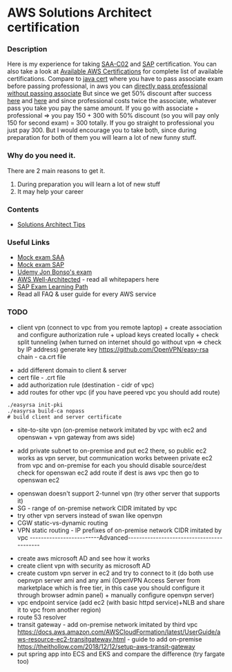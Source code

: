 # AWS Solutions Architect certification


### Description
Here is my experience for taking [SAA-C02](https://aws.amazon.com/certification/certified-solutions-architect-associate) and [SAP](https://aws.amazon.com/certification/certified-solutions-architect-professional) certification.
You can also take a look at [Available AWS Certifications](https://aws.amazon.com/certification) for complete list of available certifications.
Compare to [java cert](https://github.com/dgaydukov/cert-ocpjp11) where you have to pass associate exam before passing professional, in aws you can 
[directly pass professional without passing associate](https://aws.amazon.com/about-aws/whats-new/2018/10/announcing-more-flexibility-for-aws-certification-exams) 
But since we get 50% discount after success [here](https://aws.amazon.com/certification/benefits) 
and [here](https://aws.amazon.com/about-aws/whats-new/2019/02/new-aws-certification-policies-offer-more-choices-flexibility) and since professional costs twice the associate, whatever pass you take you pay the same amount.
If you go with associate + professional => you pay 150 + 300 with 50% discount (so you will pay only 150 for second exam) = 300 totally. 
If you go straight to professional you just pay 300. But I would encourage you to take both, since during preparation for both of them you will learn a lot of new funny stuff.


### Why do you need it.
There are 2 main reasons to get it.
1. During preparation you will learn a lot of new stuff
2. It may help your career


### Contents
* [Solutions Architect Tips](https://github.com/dgaydukov/cert-aws-sa/blob/master/files/sa.md)


### Useful Links
* [Mock exam SAA](https://www.whizlabs.com/aws-solutions-architect-associate)
* [Mock exam SAP](https://www.whizlabs.com/aws-solutions-architect-professional)
* [Udemy Jon Bonso's exam](https://www.udemy.com/course/aws-certified-solutions-architect-associate-amazon-practice-exams-saa-c02)
* [AWS Well-Architected](https://aws.amazon.com/architecture/well-architected) - read all whitepapers here
* [SAP Exam Learning Path](https://jayendrapatil.com/aws-certified-solution-architect-professional-exam-learning-path)
* Read all FAQ & user guide for every AWS service


### TODO
* client vpn (connect to vpc from you remote laptop) + create association and configure authorization rule + upload keys created locally + check split tunneling (when turned on internet should go without vpn => check by IP address)
generate key https://github.com/OpenVPN/easy-rsa 
chain - ca.crt file
- add different domain to client & server
- cert file - .crt file
- add authorization rule (destination - cidr of vpc)
- add routes for other vpc (if you have peered vpc you should add route)
```
./easyrsa init-pki
./easyrsa build-ca nopass
# build client and server certificate
```
* site-to-site vpn (on-premise network imitated by vpc with ec2 and openswan + vpn gateway from aws side)
+ add private subnet to on-premise and put ec2 there, so public ec2 works as vpn server, but communication works between private ec2 from vpc and on-premise
for each you should disable source/dest check for openswan ec2
add route if dest is aws vpc then go to openswan ec2
- openswan doesn't support 2-tunnel vpn (try other server that supports it)
- SG - range of on-premise network CIDR imitated by vpc
- try other vpn servers instead of swan like openvpn
- CGW static-vs-dynamic routing
- VPN static routing - IP prefixes of on-premise network CIDR imitated by vpc
-------------------------Advanced------------------------------------------
* create aws microsoft AD and see how it works
* create client vpn with security as microsoft AD
* create custom vpn server in ec2 and try to connect to it (do both use oepnvpn server ami and any ami (OpenVPN Access Server from marketplace which is free tier, in this case you should configure it through browser admin panel) + manually configure openvpn server)
* vpc endpoint service (add ec2 (with basic httpd service)+NLB and share it to vpc from another region)
* route 53 resolver
* transit gateway - add on-premise network imitated by third vpc
https://docs.aws.amazon.com/AWSCloudFormation/latest/UserGuide/aws-resource-ec2-transitgateway.html - guide to add on-premise
https://theithollow.com/2018/12/12/setup-aws-transit-gateway
* put spring app into ECS and EKS and compare the difference (try fargate too)